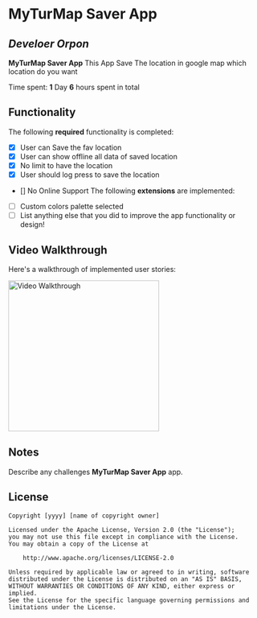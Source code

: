 # MyTurMap Saver App

## *Develoer Orpon*

**MyTurMap Saver App** This App Save The location in google map which location do you want

Time spent: **1** Day **6** hours spent in total

## Functionality

The following **required** functionality is completed:

* [x] User can Save the fav location
* [x] User can show offline all data of saved location
* [x] No limit to have the location
* [x] User should log press to save the location
* [] No Online Support
The following **extensions** are implemented:

* [ ] Custom colors palette selected
* [ ] List anything else that you did to improve the app functionality or design!

## Video Walkthrough

Here's a walkthrough of implemented user stories:

<img src='[https://j.gifs.com/Brynlk.gif](https://cdn.vox-cdn.com/thumbor/a5EcHSnHLRfQyzSFvhmPSnibCq0=/0x0:420x314/1400x1400/filters:focal(136x115:202x181):format(gif)/cdn.vox-cdn.com/uploads/chorus_image/image/55279403/tenor.0.gif)' title='Video Walkthrough' width='300px' alt='Video Walkthrough' />


## Notes

Describe any challenges **MyTurMap Saver App** app.

## License

    Copyright [yyyy] [name of copyright owner]

    Licensed under the Apache License, Version 2.0 (the "License");
    you may not use this file except in compliance with the License.
    You may obtain a copy of the License at

        http://www.apache.org/licenses/LICENSE-2.0

    Unless required by applicable law or agreed to in writing, software
    distributed under the License is distributed on an "AS IS" BASIS,
    WITHOUT WARRANTIES OR CONDITIONS OF ANY KIND, either express or implied.
    See the License for the specific language governing permissions and
    limitations under the License.
